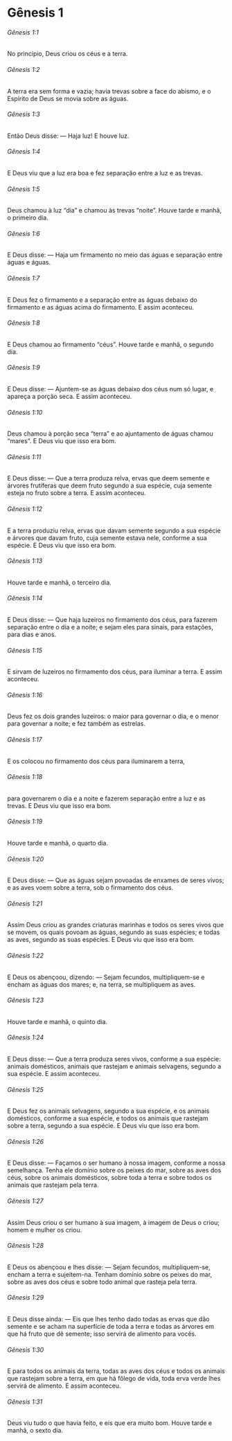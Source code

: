 # Gênesis 1

###### Gênesis 1:1

No princípio, Deus criou os céus e a terra.

###### Gênesis 1:2

A terra era sem forma e vazia; havia trevas sobre a face do abismo, e o Espírito de Deus se movia sobre as águas.

###### Gênesis 1:3

Então Deus disse: — Haja luz! E houve luz.

###### Gênesis 1:4

E Deus viu que a luz era boa e fez separação entre a luz e as trevas.

###### Gênesis 1:5

Deus chamou à luz “dia” e chamou às trevas “noite”. Houve tarde e manhã, o primeiro dia.

###### Gênesis 1:6

E Deus disse: — Haja um firmamento no meio das águas e separação entre águas e águas.

###### Gênesis 1:7

E Deus fez o firmamento e a separação entre as águas debaixo do firmamento e as águas acima do firmamento. E assim aconteceu.

###### Gênesis 1:8

E Deus chamou ao firmamento “céus”. Houve tarde e manhã, o segundo dia.

###### Gênesis 1:9

E Deus disse: — Ajuntem-se as águas debaixo dos céus num só lugar, e apareça a porção seca. E assim aconteceu.

###### Gênesis 1:10

Deus chamou à porção seca “terra” e ao ajuntamento de águas chamou “mares”. E Deus viu que isso era bom.

###### Gênesis 1:11

E Deus disse: — Que a terra produza relva, ervas que deem semente e árvores frutíferas que deem fruto segundo a sua espécie, cuja semente esteja no fruto sobre a terra. E assim aconteceu.

###### Gênesis 1:12

E a terra produziu relva, ervas que davam semente segundo a sua espécie e árvores que davam fruto, cuja semente estava nele, conforme a sua espécie. E Deus viu que isso era bom.

###### Gênesis 1:13

Houve tarde e manhã, o terceiro dia.

###### Gênesis 1:14

E Deus disse: — Que haja luzeiros no firmamento dos céus, para fazerem separação entre o dia e a noite; e sejam eles para sinais, para estações, para dias e anos.

###### Gênesis 1:15

E sirvam de luzeiros no firmamento dos céus, para iluminar a terra. E assim aconteceu.

###### Gênesis 1:16

Deus fez os dois grandes luzeiros: o maior para governar o dia, e o menor para governar a noite; e fez também as estrelas.

###### Gênesis 1:17

E os colocou no firmamento dos céus para iluminarem a terra,

###### Gênesis 1:18

para governarem o dia e a noite e fazerem separação entre a luz e as trevas. E Deus viu que isso era bom.

###### Gênesis 1:19

Houve tarde e manhã, o quarto dia.

###### Gênesis 1:20

E Deus disse: — Que as águas sejam povoadas de enxames de seres vivos; e as aves voem sobre a terra, sob o firmamento dos céus.

###### Gênesis 1:21

Assim Deus criou as grandes criaturas marinhas e todos os seres vivos que se movem, os quais povoam as águas, segundo as suas espécies; e todas as aves, segundo as suas espécies. E Deus viu que isso era bom.

###### Gênesis 1:22

E Deus os abençoou, dizendo: — Sejam fecundos, multipliquem-se e encham as águas dos mares; e, na terra, se multipliquem as aves.

###### Gênesis 1:23

Houve tarde e manhã, o quinto dia.

###### Gênesis 1:24

E Deus disse: — Que a terra produza seres vivos, conforme a sua espécie: animais domésticos, animais que rastejam e animais selvagens, segundo a sua espécie. E assim aconteceu.

###### Gênesis 1:25

E Deus fez os animais selvagens, segundo a sua espécie, e os animais domésticos, conforme a sua espécie, e todos os animais que rastejam sobre a terra, segundo a sua espécie. E Deus viu que isso era bom.

###### Gênesis 1:26

E Deus disse: — Façamos o ser humano à nossa imagem, conforme a nossa semelhança. Tenha ele domínio sobre os peixes do mar, sobre as aves dos céus, sobre os animais domésticos, sobre toda a terra e sobre todos os animais que rastejam pela terra.

###### Gênesis 1:27

Assim Deus criou o ser humano à sua imagem, à imagem de Deus o criou; homem e mulher os criou.

###### Gênesis 1:28

E Deus os abençoou e lhes disse: — Sejam fecundos, multipliquem-se, encham a terra e sujeitem-na. Tenham domínio sobre os peixes do mar, sobre as aves dos céus e sobre todo animal que rasteja pela terra.

###### Gênesis 1:29

E Deus disse ainda: — Eis que lhes tenho dado todas as ervas que dão semente e se acham na superfície de toda a terra e todas as árvores em que há fruto que dê semente; isso servirá de alimento para vocês.

###### Gênesis 1:30

E para todos os animais da terra, todas as aves dos céus e todos os animais que rastejam sobre a terra, em que há fôlego de vida, toda erva verde lhes servirá de alimento. E assim aconteceu.

###### Gênesis 1:31

Deus viu tudo o que havia feito, e eis que era muito bom. Houve tarde e manhã, o sexto dia.

